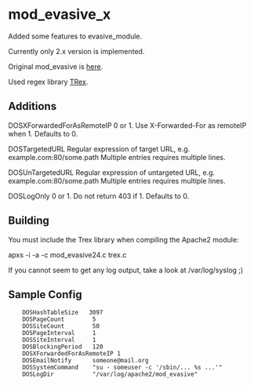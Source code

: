 mod_evasive_x
=============


Added some features to evasive_module.


Currently only 2.x version is implemented.


Original mod_evasive is [here](http://www.zdziarski.com/blog/?page_id=442).


Used regex library [TRex](http://sourceforge.net/projects/tiny-rex/).


Additions
---------

DOSXForwardedForAsRemoteIP 0 or 1. Use X-Forwarded-For as remoteIP when 1. Defaults to 0.

DOSTargetedURL Regular expression of target URL, e.g. example.com:80/some.path  Multiple entries requires multiple lines.

DOSUnTargetedURL Regular expression of untargeted URL, e.g. example.com:80/some.path  Multiple entries requires multiple lines.

DOSLogOnly 0 or 1. Do not return 403 if 1. Defaults to 0.


Building
--------

You must include the Trex library when compiling the Apache2 module:

apxs -i -a -c mod_evasive24.c trex.c

If you cannot seem to get any log output, take a look at /var/log/syslog ;)


Sample Config
-------------

```
    DOSHashTableSize   3097
    DOSPageCount        5
    DOSSiteCount        50
    DOSPageInterval     1
    DOSSiteInterval     1
    DOSBlockingPeriod   120
    DOSXForwardedForAsRemoteIP 1
    DOSEmailNotify      someone@mail.org
    DOSSystemCommand    "su - someuser -c '/sbin/... %s ...'"
    DOSLogDir           "/var/log/apache2/mod_evasive"
```
